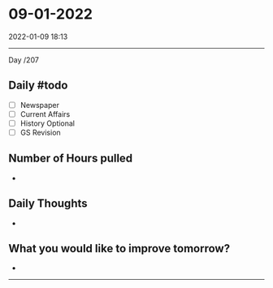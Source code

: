# 09-01-2022
2022-01-09 18:13

---

Day /207

## Daily #todo 

- [ ] Newspaper
- [ ] Current Affairs
- [ ] History Optional
- [ ] GS Revision 

## Number of Hours pulled 
- 

## Daily Thoughts
- 


## What you would like to improve tomorrow?
- 



--- 
